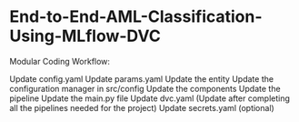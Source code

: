 # End-to-End-AML-Classification-Using-MLflow-DVC

Modular Coding Workflow:

Update config.yaml
Update params.yaml
Update the entity
Update the configuration manager in src/config
Update the components
Update the pipeline
Update the main.py file
Update dvc.yaml (Update after completing all the pipelines needed for the project)
Update secrets.yaml (optional)
